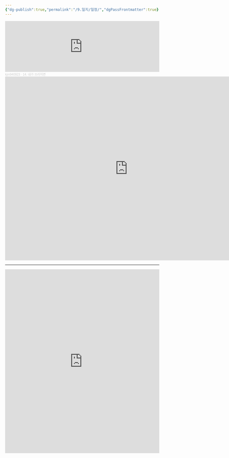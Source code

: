 ```yaml
---
{"dg-publish":true,"permalink":"/9.일지/일정/","dgPassFrontmatter":true}
---
```


<iframe width="100%" height="166" scrolling="no" frameborder="no" allow="autoplay" src="https://w.soundcloud.com/player/?url=https%3A//api.soundcloud.com/tracks/9057075&color=%23ff5500&auto_play=false&hide_related=false&show_comments=true&show_user=true&show_reposts=false&show_teaser=true"></iframe><div style="font-size: 10px; color: #cccccc;line-break: anywhere;word-break: normal;overflow: hidden;white-space: nowrap;text-overflow: ellipsis; font-family: Interstate,Lucida Grande,Lucida Sans Unicode,Lucida Sans,Garuda,Verdana,Tahoma,sans-serif;font-weight: 100;"><a href="https://soundcloud.com/kjm940923" title="kjm940923" target="_blank" style="color: #cccccc; text-decoration: none;">kjm940923</a> · <a href="https://soundcloud.com/kjm940923/14-1" title="14. 내가 쓰러지면" target="_blank" style="color: #cccccc; text-decoration: none;">14. 내가 쓰러지면</a></div>


<iframe src="https://calendar.google.com/calendar/embed?src=junehwanbae%40gmail.com&ctz=Asia%2FSeoul" style="border: 0" width="800" height="600" frameborder="0" scrolling="no"></iframe>

---

<iframe src="https://calendar.google.com/calendar/appointments/schedules/AcZssZ3mX-8lYVgJhaVg43F-Jf3cd-Lt6NolqR_O5cy-d2jm6pScmmoKYIfJ61qixAl9utIhnjN1ipXn?gv=true" style="border: 0" width="100%" height="600" frameborder="0"></iframe>
